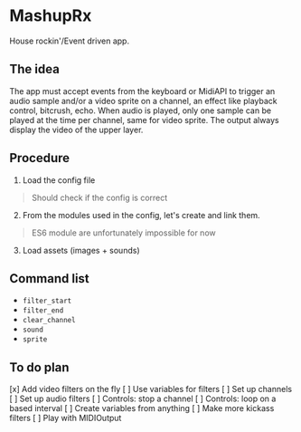 # MashupRx

House rockin'/Event driven app.

## The idea

The app must accept events from the keyboard or MidiAPI to trigger an audio sample and/or a video sprite on a channel, an effect like playback control, bitcrush, echo.
When audio is played, only one sample can be played at the time per channel, same for video sprite. The output always display the video of the upper layer.

## Procedure

1. Load the config file
> Should check if the config is correct

2. From the modules used in the config, let's create and link them.
> ES6 module are unfortunately impossible for now

3. Load assets (images + sounds)

## Command list

- `filter_start`
- `filter_end`
- `clear_channel`
- `sound`
- `sprite`


## To do plan

[x] Add video filters on the fly
[ ] Use variables for filters
[ ] Set up channels
[ ] Set up audio filters
[ ] Controls: stop a channel
[ ] Controls: loop on a based interval
[ ] Create variables from anything
[ ] Make more kickass filters
[ ] Play with MIDIOutput
